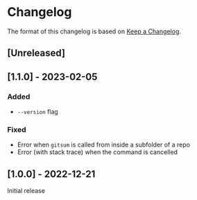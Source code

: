 # Changelog

The format of this changelog is based on [Keep a Changelog](https://keepachangelog.com/en/1.0.0/).

## [Unreleased]

## [1.1.0] - 2023-02-05

### Added

- `--version` flag

### Fixed

- Error when `gitsum` is called from inside a subfolder of a repo
- Error (with stack trace) when the command is cancelled

## [1.0.0] - 2022-12-21

Initial release
